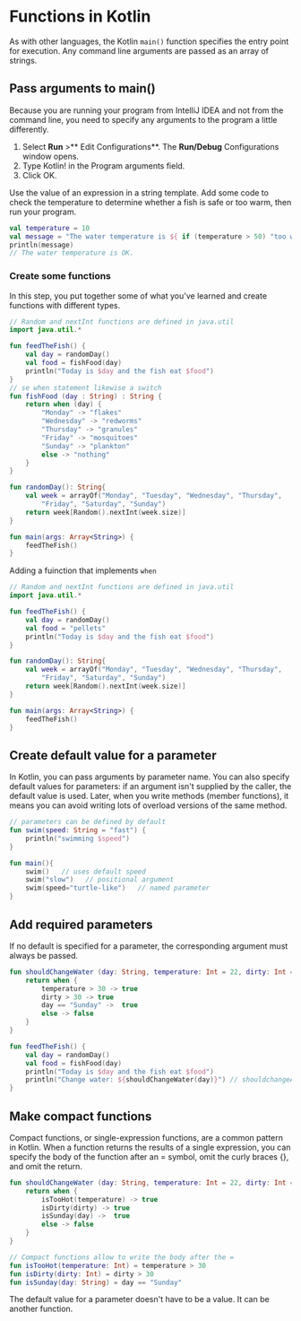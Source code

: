 # Functions in Kotlin

As with other languages, the Kotlin  <code>main()</code> function specifies the entry point for execution. Any command line arguments are passed as an array of strings.


## Pass arguments to main()

Because you are running your program from IntelliJ IDEA and not from the command line, you need to specify any arguments to the program a little differently.

1. Select **Run** >** Edit Configurations**. The **Run/Debug** Configurations window opens.
2. Type Kotlin! in the Program arguments field.
3. Click OK.

Use the value of an expression in a string template. Add some code to check the temperature to determine whether a fish is safe or too warm, then run your program.

```kotlin
val temperature = 10
val message = "The water temperature is ${ if (temperature > 50) "too warm" else "OK" }."
println(message)
// The water temperature is OK.
```

### Create some functions 

In this step, you put together some of what you've learned and create functions with different types. 

```kotlin
// Random and nextInt functions are defined in java.util
import java.util.*

fun feedTheFish() {
    val day = randomDay()
    val food = fishFood(day)
    println("Today is $day and the fish eat $food")
}
// se when statement likewise a switch
fun fishFood (day : String) : String {
    return when (day) {
        "Monday" -> "flakes"
        "Wednesday" -> "redworms"
        "Thursday" -> "granules"
        "Friday" -> "mosquitoes"
        "Sunday" -> "plankton"
        else -> "nothing"
    }
}

fun randomDay(): String{
    val week = arrayOf("Monday", "Tuesday", "Wednesday", "Thursday",
        "Friday", "Saturday", "Sunday")
    return week[Random().nextInt(week.size)]
}

fun main(args: Array<String>) {
    feedTheFish()
}
```

Adding a fuinction that implements <code>when</code>

```kotlin
// Random and nextInt functions are defined in java.util
import java.util.*

fun feedTheFish() {
    val day = randomDay()
    val food = "pellets"
    println("Today is $day and the fish eat $food")
}

fun randomDay(): String{
    val week = arrayOf("Monday", "Tuesday", "Wednesday", "Thursday",
        "Friday", "Saturday", "Sunday")
    return week[Random().nextInt(week.size)]
}

fun main(args: Array<String>) {
    feedTheFish()
}
```

## Create default value for a parameter

In Kotlin, you can pass arguments by parameter name. You can also specify default values for parameters: if an argument isn't supplied by the caller, the default value is used. Later, when you write methods (member functions), it means you can avoid writing lots of overload versions of the same method.

```kotlin
// parameters can be defined by default
fun swim(speed: String = "fast") {
    println("swimming $speed")
}

fun main(){
    swim()   // uses default speed
    swim("slow")   // positional argument
    swim(speed="turtle-like")   // named parameter
}

```

## Add required parameters

If no default is specified for a parameter, the corresponding argument must always be passed.

```kotlin
fun shouldChangeWater (day: String, temperature: Int = 22, dirty: Int = 20): Boolean {
    return when {
        temperature > 30 -> true
        dirty > 30 -> true
        day == "Sunday" ->  true
        else -> false
    }
}

fun feedTheFish() {
    val day = randomDay()
    val food = fishFood(day)
    println("Today is $day and the fish eat $food")
    println("Change water: ${shouldChangeWater(day)}") // shouldchangeAter() must be called with the day parameter
}
```

## Make compact functions

Compact functions, or single-expression functions, are a common pattern in Kotlin. When a function returns the results of a single expression, you can specify the body of the function after an = symbol, omit the curly braces {}, and omit the return.

```kotlin
fun shouldChangeWater (day: String, temperature: Int = 22, dirty: Int = 20): Boolean {
    return when {
        isTooHot(temperature) -> true
        isDirty(dirty) -> true
        isSunday(day) ->  true
        else -> false
    }
}

// Compact functions allow to write the body after the =
fun isTooHot(temperature: Int) = temperature > 30
fun isDirty(dirty: Int) = dirty > 30
fun isSunday(day: String) = day == "Sunday"
```

The default value for a parameter doesn't have to be a value. It can be another function.
